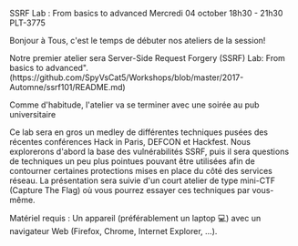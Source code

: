 ﻿---
layout: compress
---

SSRF Lab : From basics to advanced
Mercredi 04 october
18h30 - 21h30
PLT-3775

<p>Bonjour à Tous, c'est le temps de débuter nos ateliers de la session! </p>
<p>Notre premier atelier sera  Server-Side Request Forgery (SSRF) Lab: From basics to advanced".
(https://github.com/SpyVsCat5/Workshops/blob/master/2017-Automne/ssrf101/README.md)
</p>

<p>Comme d'habitude, l'atelier va se terminer avec une soirée au pub universitaire</p>

<p>Ce lab sera en gros un medley de différentes techniques pusées des récentes conférences 
Hack in Paris, DEFCON et Hackfest. Nous explorerons d'abord la base des vulnérabilités SSRF, 
puis il sera questions de techniques un peu plus pointues pouvant être utilisées afin de contourner 
certaines protections mises en place du côté des services réseau. 
La présentation sera suivie d'un court atelier de type mini-CTF (Capture The Flag) 
où vous pourrez essayer ces techniques par vous-même.</p>

<p>Matériel requis : Un appareil (préférablement un laptop 💻) avec un navigateur Web 
(Firefox, Chrome, Internet Explorer, ...).</p>